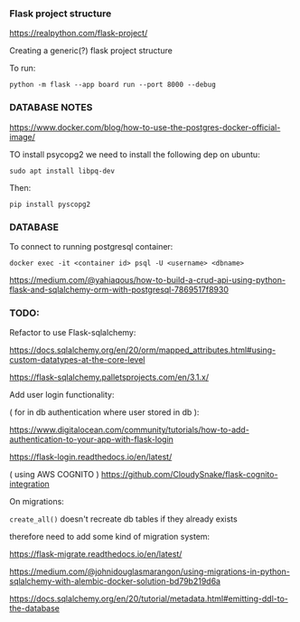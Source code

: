 ### Flask project structure


https://realpython.com/flask-project/

Creating a generic(?) flask project structure


To run:
```
python -m flask --app board run --port 8000 --debug
```


### DATABASE NOTES

https://www.docker.com/blog/how-to-use-the-postgres-docker-official-image/


TO install psycopg2 we need to install the following dep on ubuntu:
```
sudo apt install libpq-dev
```

Then:
```
pip install pyscopg2
```



### DATABASE

To connect to running postgresql container:
```
docker exec -it <container id> psql -U <username> <dbname>
```



https://medium.com/@yahiaqous/how-to-build-a-crud-api-using-python-flask-and-sqlalchemy-orm-with-postgresql-7869517f8930




### TODO:

Refactor to use Flask-sqlalchemy:

https://docs.sqlalchemy.org/en/20/orm/mapped_attributes.html#using-custom-datatypes-at-the-core-level

https://flask-sqlalchemy.palletsprojects.com/en/3.1.x/


Add user login functionality:

( for in db authentication where user stored in db ):

https://www.digitalocean.com/community/tutorials/how-to-add-authentication-to-your-app-with-flask-login


https://flask-login.readthedocs.io/en/latest/


( using AWS COGNITO )
https://github.com/CloudySnake/flask-cognito-integration



On migrations:

`create_all()` doesn't recreate db tables if they already exists 


therefore need to add some kind of migration system:


https://flask-migrate.readthedocs.io/en/latest/




https://medium.com/@johnidouglasmarangon/using-migrations-in-python-sqlalchemy-with-alembic-docker-solution-bd79b219d6a



https://docs.sqlalchemy.org/en/20/tutorial/metadata.html#emitting-ddl-to-the-database